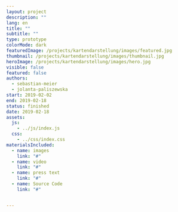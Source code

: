```yaml
---
layout: project
description: ""
lang: en
title: ""
subtitle: ""
type: prototype
colorMode: dark
featuredImage: /projects/kartendarstellung/images/featured.jpg
thumbnail: /projects/kartendarstellung/images/thumbnail.jpg
heroImage: /projects/kartendarstellung/images/hero.jpg
visible: false
featured: false
authors:
  - sebastian-meier
  - jolanta-paliszewska
start: 2019-02-02
end: 2019-02-18
status: finished
date: 2019-02-18
assets:
  js:
    - ../js/index.js
  css:
    - ../css/index.css
materialsIncluded:
  - name: images
    link: "#"
  - name: video
    link: "#"
  - name: press text
    link: "#"
  - name: Source Code
    link: "#"


---
```

